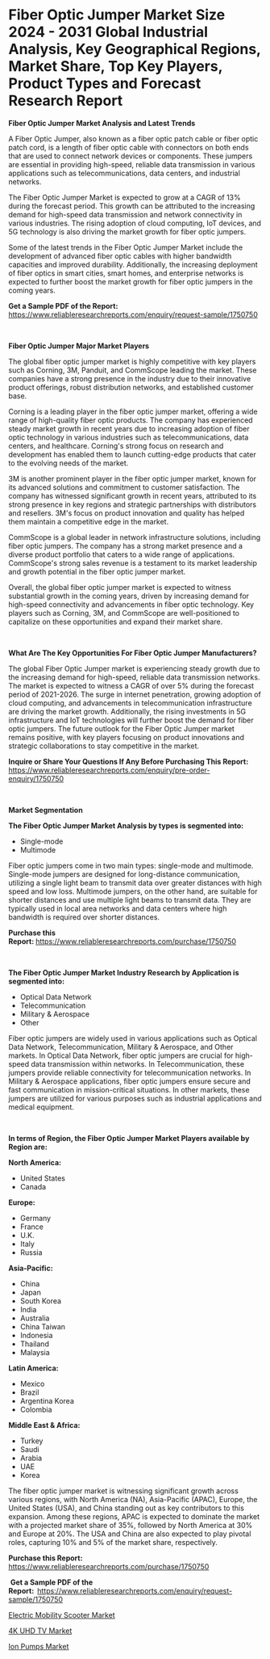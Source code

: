 <p><h1>Fiber Optic Jumper Market Size 2024 - 2031 Global Industrial Analysis, Key Geographical Regions, Market Share, Top Key Players, Product Types and Forecast Research Report</h1></p><p><strong>Fiber Optic Jumper Market Analysis and Latest Trends</strong></p>
<p><p>A Fiber Optic Jumper, also known as a fiber optic patch cable or fiber optic patch cord, is a length of fiber optic cable with connectors on both ends that are used to connect network devices or components. These jumpers are essential in providing high-speed, reliable data transmission in various applications such as telecommunications, data centers, and industrial networks.</p><p>The Fiber Optic Jumper Market is expected to grow at a CAGR of 13% during the forecast period. This growth can be attributed to the increasing demand for high-speed data transmission and network connectivity in various industries. The rising adoption of cloud computing, IoT devices, and 5G technology is also driving the market growth for fiber optic jumpers.</p><p>Some of the latest trends in the Fiber Optic Jumper Market include the development of advanced fiber optic cables with higher bandwidth capacities and improved durability. Additionally, the increasing deployment of fiber optics in smart cities, smart homes, and enterprise networks is expected to further boost the market growth for fiber optic jumpers in the coming years.</p></p>
<p><strong>Get a Sample PDF of the Report:&nbsp;</strong> <a href="https://www.reliableresearchreports.com/enquiry/request-sample/1750750">https://www.reliableresearchreports.com/enquiry/request-sample/1750750</a></p>
<p>&nbsp;</p>
<p><strong>Fiber Optic Jumper Major Market Players</strong></p>
<p><p>The global fiber optic jumper market is highly competitive with key players such as Corning, 3M, Panduit, and CommScope leading the market. These companies have a strong presence in the industry due to their innovative product offerings, robust distribution networks, and established customer base.</p><p>Corning is a leading player in the fiber optic jumper market, offering a wide range of high-quality fiber optic products. The company has experienced steady market growth in recent years due to increasing adoption of fiber optic technology in various industries such as telecommunications, data centers, and healthcare. Corning's strong focus on research and development has enabled them to launch cutting-edge products that cater to the evolving needs of the market.</p><p>3M is another prominent player in the fiber optic jumper market, known for its advanced solutions and commitment to customer satisfaction. The company has witnessed significant growth in recent years, attributed to its strong presence in key regions and strategic partnerships with distributors and resellers. 3M's focus on product innovation and quality has helped them maintain a competitive edge in the market.</p><p>CommScope is a global leader in network infrastructure solutions, including fiber optic jumpers. The company has a strong market presence and a diverse product portfolio that caters to a wide range of applications. CommScope's strong sales revenue is a testament to its market leadership and growth potential in the fiber optic jumper market.</p><p>Overall, the global fiber optic jumper market is expected to witness substantial growth in the coming years, driven by increasing demand for high-speed connectivity and advancements in fiber optic technology. Key players such as Corning, 3M, and CommScope are well-positioned to capitalize on these opportunities and expand their market share.</p></p>
<p>&nbsp;</p>
<p><strong>What Are The Key Opportunities For Fiber Optic Jumper Manufacturers?</strong></p>
<p><p>The global Fiber Optic Jumper market is experiencing steady growth due to the increasing demand for high-speed, reliable data transmission networks. The market is expected to witness a CAGR of over 5% during the forecast period of 2021-2026. The surge in internet penetration, growing adoption of cloud computing, and advancements in telecommunication infrastructure are driving the market growth. Additionally, the rising investments in 5G infrastructure and IoT technologies will further boost the demand for fiber optic jumpers. The future outlook for the Fiber Optic Jumper market remains positive, with key players focusing on product innovations and strategic collaborations to stay competitive in the market.</p></p>
<p><strong>Inquire or Share Your Questions If Any Before Purchasing This Report:</strong> <a href="https://www.reliableresearchreports.com/enquiry/pre-order-enquiry/1750750">https://www.reliableresearchreports.com/enquiry/pre-order-enquiry/1750750</a></p>
<p>&nbsp;</p>
<p><strong>Market Segmentation</strong></p>
<p><strong>The Fiber Optic Jumper Market Analysis by types is segmented into:</strong></p>
<p><ul><li>Single-mode</li><li>Multimode</li></ul></p>
<p><p>Fiber optic jumpers come in two main types: single-mode and multimode. Single-mode jumpers are designed for long-distance communication, utilizing a single light beam to transmit data over greater distances with high speed and low loss. Multimode jumpers, on the other hand, are suitable for shorter distances and use multiple light beams to transmit data. They are typically used in local area networks and data centers where high bandwidth is required over shorter distances.</p></p>
<p><strong>Purchase this Report:&nbsp;</strong><a href="https://www.reliableresearchreports.com/purchase/1750750">https://www.reliableresearchreports.com/purchase/1750750</a></p>
<p>&nbsp;</p>
<p><strong>The Fiber Optic Jumper Market Industry Research by Application is segmented into:</strong></p>
<p><ul><li>Optical Data Network</li><li>Telecommunication</li><li>Military & Aerospace</li><li>Other</li></ul></p>
<p><p>Fiber optic jumpers are widely used in various applications such as Optical Data Network, Telecommunication, Military & Aerospace, and Other markets. In Optical Data Network, fiber optic jumpers are crucial for high-speed data transmission within networks. In Telecommunication, these jumpers provide reliable connectivity for telecommunication networks. In Military & Aerospace applications, fiber optic jumpers ensure secure and fast communication in mission-critical situations. In other markets, these jumpers are utilized for various purposes such as industrial applications and medical equipment.</p></p>
<p>&nbsp;</p>
<p><strong>In terms of Region, the Fiber Optic Jumper Market Players available by Region are:</strong></p>
<p>
    <p> <strong> North America: </strong>
        <ul>
            <li>United States</li>
            <li>Canada</li>
        </ul>
        </p> 
    <p> <strong> Europe: </strong>
        <ul>
            <li>Germany</li>
            <li>France</li>
            <li>U.K.</li>
            <li>Italy</li>
            <li>Russia</li>
        </ul>
        </p> 
    <p> <strong> Asia-Pacific: </strong>
        <ul>
            <li>China</li>
            <li>Japan</li>
            <li>South Korea</li>
            <li>India</li>
            <li>Australia</li>
            <li>China Taiwan</li>
            <li>Indonesia</li>
            <li>Thailand</li>
            <li>Malaysia</li>
        </ul>
        </p> 
    <p> <strong> Latin America: </strong>
        <ul>
            <li>Mexico</li>
            <li>Brazil</li>
            <li>Argentina Korea</li>
            <li>Colombia</li>
        </ul>
        </p> 
    <p> <strong> Middle East & Africa: </strong>
        <ul>
            <li>Turkey</li>
            <li>Saudi</li>
            <li>Arabia</li>
            <li>UAE</li>
            <li>Korea</li>
        </ul>
    </p>
    </p>
<p><p>The fiber optic jumper market is witnessing significant growth across various regions, with North America (NA), Asia-Pacific (APAC), Europe, the United States (USA), and China standing out as key contributors to this expansion. Among these regions, APAC is expected to dominate the market with a projected market share of 35%, followed by North America at 30% and Europe at 20%. The USA and China are also expected to play pivotal roles, capturing 10% and 5% of the market share, respectively.</p></p>
<p><strong>Purchase this Report: </strong><a href="https://www.reliableresearchreports.com/purchase/1750750">https://www.reliableresearchreports.com/purchase/1750750</a></p>
<p>&nbsp;<strong>Get a Sample PDF of the Report:&nbsp;&nbsp;</strong><a href="https://www.reliableresearchreports.com/enquiry/request-sample/1750750">https://www.reliableresearchreports.com/enquiry/request-sample/1750750</a></p>
<p><strong></strong></p>
<p><p><a href="https://github.com/pjcfca/Market-Research-Report-List-1/blob/main/electric-mobility-scooter-market.md">Electric Mobility Scooter Market</a></p><p><a href="https://github.com/johnbach50/Market-Research-Report-List-2/blob/main/4k-uhd-tv-market.md">4K UHD TV Market</a></p><p><a href="https://github.com/wusalecollins540tpqoz/Market-Research-Report-List-1/blob/main/ion-pumps-market.md">Ion Pumps Market</a></p></p>
